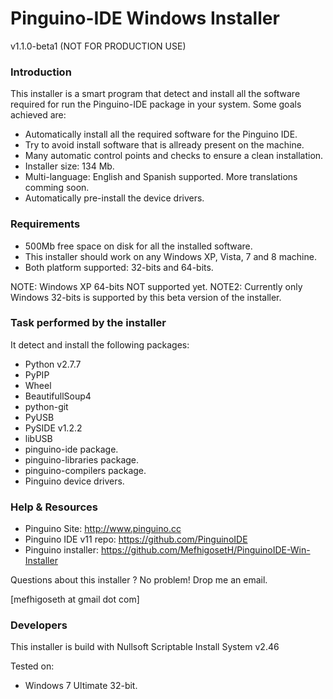 Pinguino-IDE Windows Installer
==============================

v1.1.0-beta1 (NOT FOR PRODUCTION USE)

### Introduction

This installer is a smart program that detect and install all the software required
for run the Pinguino-IDE package in your system. Some goals achieved are:

* Automatically install all the required software for the Pinguino IDE.
* Try to avoid install software that is allready present on the machine.
* Many automatic control points and checks to ensure a clean installation.
* Installer size: 134 Mb.
* Multi-language: English and Spanish supported. More translations comming soon.
* Automatically pre-install the device drivers.

### Requirements

* 500Mb free space on disk for all the installed software.
* This installer should work on any Windows XP, Vista, 7 and 8 machine.
* Both platform supported: 32-bits and 64-bits.

NOTE: Windows XP 64-bits NOT supported yet.
NOTE2: Currently only Windows 32-bits is supported by this beta version of the installer.

### Task performed by the installer

It detect and install the following packages:

* Python v2.7.7
* PyPIP
* Wheel
* BeautifullSoup4
* python-git
* PyUSB
* PySIDE v1.2.2
* libUSB
* pinguino-ide package.
* pinguino-libraries package.
* pinguino-compilers package.
* Pinguino device drivers.

### Help & Resources

* Pinguino Site: http://www.pinguino.cc
* Pinguino IDE v11 repo: https://github.com/PinguinoIDE
* Pinguino installer: https://github.com/MefhigosetH/PinguinoIDE-Win-Installer

Questions about this installer ? No problem! Drop me an email.

[mefhigoseth at gmail dot com]

### Developers

This installer is build with Nullsoft Scriptable Install System v2.46

Tested on:

* Windows 7 Ultimate 32-bit.